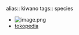 alias:: kiwano
tags:: species

- ![image.png](https://peach-geographical-bat-397.mypinata.cloud/ipfs/QmNoDLkoqwyRYnQAVbrLjeudVM2cywqq5rWbJAFnKvkrER)
- [tokopedia](https://www.tokopedia.com/tokoalimbangkrut/benih-bibit-buah-kiwano-mix-garden?extParam=ivf%3Dfalse%26src%3Dsearch)